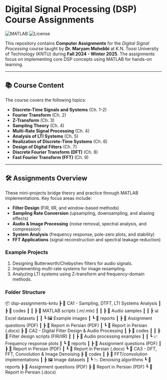 # Digital Signal Processing (DSP) Course Assignments

![MATLAB](https://img.shields.io/badge/MATLAB-R2024b-blue.svg) 
![License](https://img.shields.io/badge/License-MIT-green.svg)

This repository contains **Computer Assignments** for the *Digital Signal Processing* course taught by **Dr. Maryam Mohebbi** at K.N. Toosi University of Technology (KNTU) during **Fall 2024 - Winter 2025**. The assignments focus on implementing core DSP concepts using MATLAB for hands-on learning.

---

## 📚 Course Content
The course covers the following topics:
- **Discrete-Time Signals and Systems** (Ch. 1-2)
- **Fourier Transform** (Ch. 2)
- **Z-Transform** (Ch. 3)
- **Sampling Theory** (Ch. 4)
- **Multi-Rate Signal Processing** (Ch. 4)
- **Analysis of LTI Systems** (Ch. 5)
- **Realization of Discrete-Time Systems** (Ch. 6)
- **Design of Digital Filters** (Ch. 7)
- **Discrete Fourier Transform (DFT)** (Ch. 8)
- **Fast Fourier Transform (FFT)** (Ch. 9)

---

## 🛠️ Assignments Overview
These mini-projects bridge theory and practice through MATLAB implementations. Key focus areas include:
- **Filter Design** (FIR, IIR, and window-based methods)
- **Sampling Rate Conversion** (upsampling, downsampling, and aliasing effects)
- **Audio & Image Processing** (noise removal, spectral analysis, and compression)
- **System Analysis** (frequency response, pole-zero plots, and stability)
- **FFT Applications** (signal reconstruction and spectral leakage reduction)

### Example Projects
1. Designing Butterworth/Chebyshev filters for audio signals.
2. Implementing multi-rate systems for image resampling.
3. Analyzing LTI systems using Z-transform and frequency-domain methods.

### Folder Structure
📦 dsp-assignments-kntu
┣ 📂 CA1 - Sampling, DTFT, LTI Systems Analysis
┃ ┣ 📂 codes
┃ ┃ ┣ 📜 MATLAB scripts (.m/.mlx)
┃ ┃ ┣ 🎵 Audio samples
┃ ┃ ┣ 📊 Excel datasets
┃ ┃ ┗ 🖼️ Example images
┃ ┗ 📂 reports
┃   ┣ 📜 Assignment questions (PDF)
┃   ┣ 📄 Report in Persian (PDF)
┃   ┗ 📄 Report in Persian (.docx)
┣ 📂 CA2 - Digital Filter Design & Audio Processing
┃ ┣ 📂 codes
┃ ┃ ┣ 📜 Filter design scripts (FIR/IIR)
┃ ┃ ┣ 🎵 Audio processing examples
┃ ┃ ┗ 📈 Frequency response plots
┃ ┗ 📂 reports
┃   ┣ 📜 Assignment questions (PDF)
┃   ┣ 📄 Report in Persian (PDF)
┃   ┗ 📄 Report in Persian (.docx)
┗ 📂 CA3 - DFT, FFT, Convolution & Image Denoising
  ┣ 📂 codes
  ┃ ┣ 📜 FFT/convolution implementations
  ┃ ┣ 🖼️ Image datasets
  ┃ ┗ 📉 Denoising algorithms
  ┗ 📂 reports
    ┣ 📜 Assignment questions (PDF)
    ┣ 📄 Report in Persian (PDF)
    ┗ 📄 Report in Persian (.docx)
